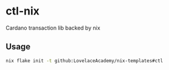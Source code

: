 # ctl-nix

Cardano transaction lib backed by nix

## Usage

```bash
nix flake init -t github:LovelaceAcademy/nix-templates#ctl
```
